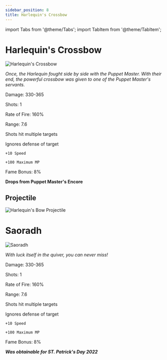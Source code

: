 ```yaml
---
sidebar_position: 8
title: Harlequin's Crossbow
---
```


import Tabs from '@theme/Tabs';
import TabItem from '@theme/TabItem';

<Tabs>
  <TabItem value="Harlequin's Crossbow" label="Harlequin's Crossbow" default>

# Harlequin's Crossbow

![Harlequin's Crossbow](https://vwiki.valorserver.com/api/item/picture/harlequin's%20crossbow)

<i>Once, the Harlequin fought side by side with the Puppet Master. With their end, the powerful crossbow was given to one of the Puppet Master's servants.</i>

Damage: 330-365

Shots: 1

Rate of Fire: 160%

Range: 7.6

Shots hit multiple targets

Ignores defense of target

    +10 Speed
    
    +100 Maximum MP
    
Fame Bonus: 8%

**Drops from Puppet Master's Encore**

## Projectile

 ![Harlequin's Bow Projectile](https://cdn.discordapp.com/attachments/953134990428868629/981324523221684305/harle.gif)

  </TabItem>
  <TabItem value="Saoradh" label="Saoradh">

# Saoradh

![Saoradh](https://vwiki.valorserver.com/api/item/picture/saoradh)

<i>With luck itself in the quiver, you can never miss!</i>

Damage: 330-365

Shots: 1

Rate of Fire: 160%

Range: 7.6

Shots hit multiple targets

Ignores defense of target

    +10 Speed
    
    +100 Maximum MP
    
Fame Bonus: 8%

***Was obtainable for ST. Patrick's Day 2022***
